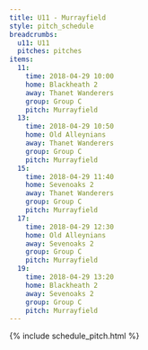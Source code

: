 ```yaml
---
title: U11 - Murrayfield
style: pitch_schedule
breadcrumbs:
  u11: U11
  pitches: pitches
items:
  11:
    time: 2018-04-29 10:00
    home: Blackheath 2
    away: Thanet Wanderers
    group: Group C
    pitch: Murrayfield
  13:
    time: 2018-04-29 10:50
    home: Old Alleynians
    away: Thanet Wanderers
    group: Group C
    pitch: Murrayfield
  15:
    time: 2018-04-29 11:40
    home: Sevenoaks 2
    away: Thanet Wanderers
    group: Group C
    pitch: Murrayfield
  17:
    time: 2018-04-29 12:30
    home: Old Alleynians
    away: Sevenoaks 2
    group: Group C
    pitch: Murrayfield
  19:
    time: 2018-04-29 13:20
    home: Blackheath 2
    away: Sevenoaks 2
    group: Group C
    pitch: Murrayfield
---
```


{% include schedule_pitch.html %}
